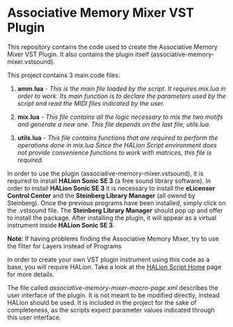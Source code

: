# Associative Memory Mixer VST Plugin

This repository contains the code used to create the Associative Memory Mixer VST Plugin. It also
contains the plugin itself (associative-memory-mixer.vstsound).

This project contains 3 main code files:

1. **amm.lua** - *This is the main file loaded by the script. It requires mix.lua in order to work.
   Its main function is to declare the parameters used by the script and read the MIDI files
   indicated by the user.*

2. **mix.lua** - *This file contains all the logic necessary to mix the two motifs and generate a
   new one. This file depends on the last file, utils.lua.*

3. **utils.lua** - *This file contains functions that are required to perform the operations done in
   mix.lua Since the HALion Script environment does not provide convenience functions to work with
   matrices, this file is required.*

In order to use the plugin (associative-memory-mixer.vstsound), it is required to install **HALion
Sonic SE 3** (a free sound library software). In order to install **HALion Sonic SE 3** it is
necessary to install the **eLicenser Control Center** and the **Steinberg Library Manager** (all
owend by Steinberg). Once the previous programs have been installed, simply click on the .vstsound
file. The **Steinberg Library Manager** should pop up and offer to install the package. After
installing the plugin, it will appear as a virtual instrument inside **HALion Sonic SE 3**.

**Note**: If having problems finding the Associative Memory Mixer, try to use the filter for Layers
instead of Programs

In order to create your own VST plugin instrument using this code as a base, you will require HALion.
Take a look at
the [HALion Script Home](https://developer.steinberg.help/display/HSD/HALion+Script+Home) page for
more details.

The file called *associative-memory-mixer-macro-page.xml* describes the user interface of the
plugin. It is not meant to be modified directly, instead HALion should be used. It is included in
the project for the sake of completeness, as the scripts expect parameter values indicated through
this user interface.
